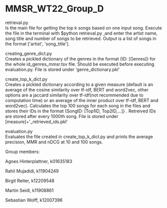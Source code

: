 # MMSR_WT22_Group_D

retrieval.py <br />
Is the main file for getting the top k songs based on one input song. Execute the file in the terminal with $python retrieval.py ,and enter the artist name, song title and number of songs to be retrieved. Output is a list of songs in the format ['artist', 'song_title']. 

creating_genre_dict.py <br />
Creates a pickled dictionary of the genres in the format {ID: [Genres]} for the whole id_genres_mmsr.tsv file. Should be executed before executing evaluation.py. File is stored under 'genre_dictionary.pkl'

create_top_k_dict.py <br />
Creates a pickled dictionary according to a given measure (default is an average of the cosine similarity over tf-idf, BERT and word2vec, other options are a jaccard similarity over tf-idf(not recommended due to computation time) or an average of the inner product over tf-idf, BERT and word2vec). Calculates the top 100 songs for each song in the files and stores their IDs in the format {SongID: [Top1ID, Top2ID,...]} . Retreived IDs are stored after every 1000th song. File is stored under [measure]+'_retrieved_ids.pkl'

evaluation.py <br />
Evaluates the file created in create_top_k_dict.py and prints the average precision, MMR and nDCG at 10 and 100 songs.

Group members:

Agnes Hinterplattner, k01635183

Rahil Mujadidi, k11904249

Birgit Reiter, k12209548

Martin Seidl, k11908861

Sebastian Wolff, k12007396
